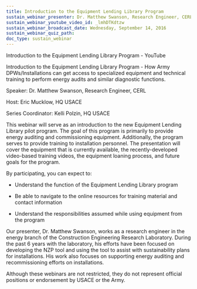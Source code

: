 ```yaml
---
title: Introduction to the Equipment Lending Library Program
sustain_webinar_presenter: Dr. Matthew Swanson, Research Engineer, CERL
sustain_webinar_youtube_video_id: _lmhDTKdtzw
sustain_webinar_broadcast_date: Wednesday, September 14, 2016
sustain_webinar_quiz_path:
doc_type: sustain_webinar
---
```


Introduction to the Equipment Lending Library Program - YouTube

Introduction to the Equipment Lending Library Program - How Army DPWs/Installations can get access to specialized equipment and technical training to perform energy audits and similar diagnostic functions.

Speaker: Dr. Matthew Swanson, Research Engineer, CERL

Host: Eric Mucklow, HQ USACE

Series Coordinator: Kelli Polzin, HQ USACE

This webinar will serve as an introduction to the new Equipment Lending Library pilot program. The goal of this program is primarily to provide energy auditing and commissioning equipment. Additionally, the program serves to provide training to installation personnel. The presentation will cover the equipment that is currently available, the recently-developed video-based training videos, the equipment loaning process, and future goals for the program.

By participating, you can expect to:

- Understand the function of the Equipment Lending Library program

- Be able to navigate to the online resources for training material and contact information

- Understand the responsibilities assumed while using equipment from the program

Our presenter, Dr. Matthew Swanson, works as a research engineer in the energy branch of the Construction Engineering Research Laboratory. During the past 6 years with the laboratory, his efforts have been focused on developing the NZP tool and using the tool to assist with sustainability plans for installations. His work also focuses on supporting energy auditing and recommissioning efforts on installations.

Although these webinars are not restricted, they do not represent official positions or endorsement by USACE or the Army.
